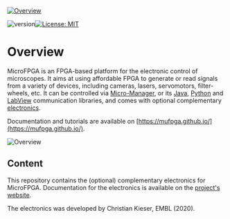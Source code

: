 <a href="https://mufpga.github.io/"><img src="https://raw.githubusercontent.com/mufpga/mufpga.github.io/main/img/logo_title.png" alt="Overview"/>

</a>

![version](https://img.shields.io/badge/version-3.1-blue)[![License: MIT](https://img.shields.io/badge/License-MIT-blue.svg)](https://opensource.org/licenses/MIT)



# Overview

MicroFPGA is an FPGA-based platform for the electronic control of microscopes. It aims at using affordable FPGA to generate or read signals from a variety of devices, including cameras, lasers, servomotors, filter-wheels, etc. It can be controlled via [Micro-Manager](https://micro-manager.org/MicroFPGA), or its [Java](https://github.com/mufpga/MicroFPGA-java), [Python](https://github.com/mufpga/MicroFPGA-py) and [LabView](https://github.com/mufpga/MicroFPGA-labview) communication libraries, and comes with optional complementary [electronics](https://github.com/mufpga/MicroFPGA-electronics).

Documentation and tutorials are available on [https://mufpga.github.io/](https://mufpga.github.io/).



<img src="https://raw.githubusercontent.com/mufpga/mufpga.github.io/main/img/figs/G_overview.png" alt="Overview"/>

## Content

This repository contains the (optional) complementary electronics for MicroFPGA. Documentation for the electronics is available on the [project's website](https://mufpga.github.io/resource1_electronics.html).

<!---

## Cite us

Deschamps J, Kieser C, Hoess P, Deguchi T and Ries J, 

--->

The electronics was developed by Christian Kieser, EMBL (2020).

